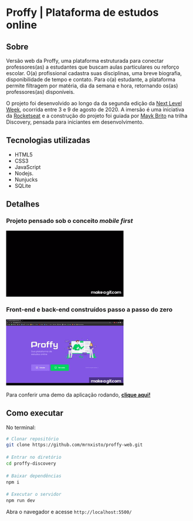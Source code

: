 # Proffy | Plataforma de estudos online

## Sobre

Versão web da Proffy, uma plataforma estruturada para conectar professores(as) a estudantes que buscam aulas particulares ou reforço escolar. O(a) profissional cadastra suas disciplinas, uma breve biografia, disponibilidade de tempo e contato. Para o(a) estudante, a plataforma permite filtragem por matéria, dia da semana e hora, retornando os(as) professores(as) disponíveis.

O projeto foi desenvolvido ao longo da da segunda edição da [Next Level Week](https://nextlevelweek.com/), ocorrida entre 3 e 9 de agosto de 2020. A imersão é uma iniciativa da [Rocketseat](https://rocketseat.com.br/) e a construção do projeto foi guiada por [Mayk Brito](https://github.com/maykbrito) na trilha Discovery, pensada para iniciantes em desenvolvimento.

## Tecnologias utilizadas

- HTML5
- CSS3
- JavaScript
- Nodejs.
- Nunjucks
- SQLite

## Detalhes

### Projeto pensado sob o conceito _mobile first_

![Responsividade](proffy-demo-1.gif)

### Front-end e back-end construídos passo a passo do zero

![Aplicação rodando](proffy-demo-2.gif)

Para conferir uma demo da aplicação rodando, **[clique aqui!](https://youtu.be/x2WQM1EMKt4)**

## Como executar

No terminal:

```bash
# Clonar repositório
git clone https://github.com/mrnxisto/proffy-web.git

# Entrar no diretório
cd proffy-discovery

# Baixar dependências
npm i

# Executar o servidor
npm run dev
```

Abra o navegador e acesse `http://localhost:5500/`
